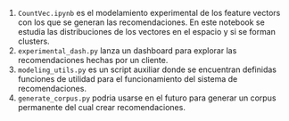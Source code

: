 

1. `CountVec.ipynb` es el modelamiento experimental de los feature vectors con los que se generan las recomendaciones. En este notebook se estudia las distribuciones de los vectores en el espacio y si se forman clusters.
2. `experimental_dash.py` lanza un dashboard para explorar las recomendaciones hechas por un cliente.
3. `modeling_utils.py` es un script auxiliar donde se encuentran definidas funciones de utilidad para el funcionamiento del sistema de recomendaciones.
4. `generate_corpus.py` podria usarse en el futuro para generar un corpus permanente del cual crear recomendaciones.